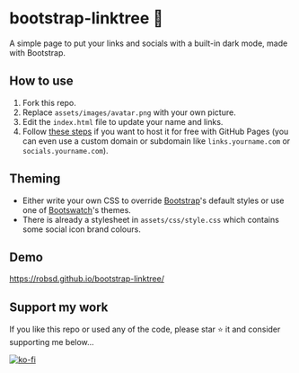 # bootstrap-linktree 🔗

A simple page to put your links and socials with a built-in dark mode, made with Bootstrap.

## How to use

1. Fork this repo.
2. Replace `assets/images/avatar.png` with your own picture.
3. Edit the `index.html` file to update your name and links.
4. Follow [these steps](https://docs.github.com/en/pages/quickstart) if you want to host it for free with GitHub Pages (you can even use a custom domain or subdomain like `links.yourname.com` or `socials.yourname.com`).

## Theming

- Either write your own CSS to override [Bootstrap](https://getbootstrap.com)'s default styles or use one of [Bootswatch](https://bootswatch.com)'s themes.
- There is already a stylesheet in `assets/css/style.css` which contains some social icon brand colours.

## Demo

https://robsd.github.io/bootstrap-linktree/

## Support my work

If you like this repo or used any of the code, please star ⭐ it and consider supporting me below...

[![ko-fi](https://ko-fi.com/img/githubbutton_sm.svg)](https://ko-fi.com/robsd)